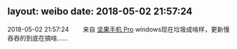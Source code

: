 layout: weibo
date: 2018-05-02 21:57:24
---
<meta name="referrer" content="no-referrer" />

2018-05-02 21:57:24  &nbsp;&nbsp;&nbsp;&nbsp;&nbsp;&nbsp; 来自 <a href="http://app.weibo.com/t/feed/Z4AgP" rel="nofollow">坚果手机 Pro</a>
windows现在垃圾成啥样，更新慢吞吞的到底在搞啥…… ​​​
